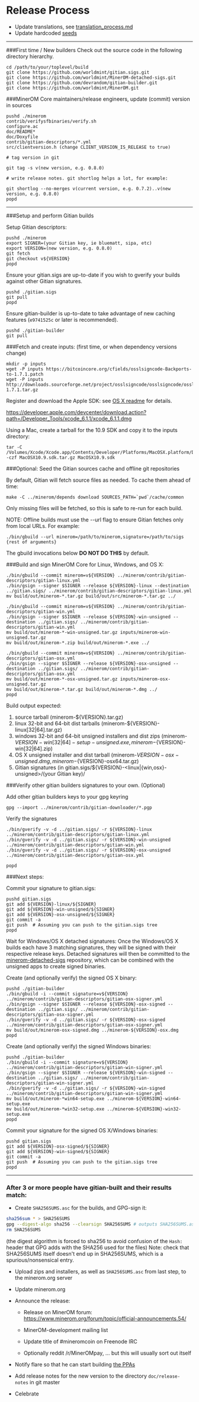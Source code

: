 Release Process
====================

* Update translations, see [translation_process.md](https://github.com/worldmint/MinerOM/blob/master/doc/translation_process.md#syncing-with-transifex)
* Update hardcoded [seeds](/contrib/seeds)

* * *

###First time / New builders
Check out the source code in the following directory hierarchy.

	cd /path/to/your/toplevel/build
	git clone https://github.com/worldmint/gitian.sigs.git
	git clone https://github.com/worldmint/MinerOM-detached-sigs.git
	git clone https://github.com/devrandom/gitian-builder.git
	git clone https://github.com/worldmint/MinerOM.git

###MinerOM Core maintainers/release engineers, update (commit) version in sources

	pushd ./minerom
	contrib/verifysfbinaries/verify.sh
	configure.ac
	doc/README*
	doc/Doxyfile
	contrib/gitian-descriptors/*.yml
	src/clientversion.h (change CLIENT_VERSION_IS_RELEASE to true)

	# tag version in git

	git tag -s v(new version, e.g. 0.8.0)

	# write release notes. git shortlog helps a lot, for example:

	git shortlog --no-merges v(current version, e.g. 0.7.2)..v(new version, e.g. 0.8.0)
	popd

* * *

###Setup and perform Gitian builds

 Setup Gitian descriptors:

	pushd ./minerom
	export SIGNER=(your Gitian key, ie bluematt, sipa, etc)
	export VERSION=(new version, e.g. 0.8.0)
	git fetch
	git checkout v${VERSION}
	popd

  Ensure your gitian.sigs are up-to-date if you wish to gverify your builds against other Gitian signatures.

	pushd ./gitian.sigs
	git pull
	popd

  Ensure gitian-builder is up-to-date to take advantage of new caching features (`e9741525c` or later is recommended).

	pushd ./gitian-builder
	git pull

###Fetch and create inputs: (first time, or when dependency versions change)

	mkdir -p inputs
	wget -P inputs https://bitcoincore.org/cfields/osslsigncode-Backports-to-1.7.1.patch
	wget -P inputs http://downloads.sourceforge.net/project/osslsigncode/osslsigncode/osslsigncode-1.7.1.tar.gz

 Register and download the Apple SDK: see [OS X readme](README_osx.txt) for details.

 https://developer.apple.com/devcenter/download.action?path=/Developer_Tools/xcode_6.1.1/xcode_6.1.1.dmg

 Using a Mac, create a tarball for the 10.9 SDK and copy it to the inputs directory:

	tar -C /Volumes/Xcode/Xcode.app/Contents/Developer/Platforms/MacOSX.platform/Developer/SDKs/ -czf MacOSX10.9.sdk.tar.gz MacOSX10.9.sdk

###Optional: Seed the Gitian sources cache and offline git repositories

By default, Gitian will fetch source files as needed. To cache them ahead of time:

	make -C ../minerom/depends download SOURCES_PATH=`pwd`/cache/common

Only missing files will be fetched, so this is safe to re-run for each build.

NOTE: Offline builds must use the --url flag to ensure Gitian fetches only from local URLs. For example:
```
./bin/gbuild --url minerom=/path/to/minerom,signature=/path/to/sigs {rest of arguments}
```
The gbuild invocations below <b>DO NOT DO THIS</b> by default.

###Build and sign MinerOM Core for Linux, Windows, and OS X:

	./bin/gbuild --commit minerom=v${VERSION} ../minerom/contrib/gitian-descriptors/gitian-linux.yml
	./bin/gsign --signer $SIGNER --release ${VERSION}-linux --destination ../gitian.sigs/ ../minerom/contrib/gitian-descriptors/gitian-linux.yml
	mv build/out/minerom-*.tar.gz build/out/src/minerom-*.tar.gz ../

	./bin/gbuild --commit minerom=v${VERSION} ../minerom/contrib/gitian-descriptors/gitian-win.yml
	./bin/gsign --signer $SIGNER --release ${VERSION}-win-unsigned --destination ../gitian.sigs/ ../minerom/contrib/gitian-descriptors/gitian-win.yml
	mv build/out/minerom-*-win-unsigned.tar.gz inputs/minerom-win-unsigned.tar.gz
	mv build/out/minerom-*.zip build/out/minerom-*.exe ../

	./bin/gbuild --commit minerom=v${VERSION} ../minerom/contrib/gitian-descriptors/gitian-osx.yml
	./bin/gsign --signer $SIGNER --release ${VERSION}-osx-unsigned --destination ../gitian.sigs/ ../minerom/contrib/gitian-descriptors/gitian-osx.yml
	mv build/out/minerom-*-osx-unsigned.tar.gz inputs/minerom-osx-unsigned.tar.gz
	mv build/out/minerom-*.tar.gz build/out/minerom-*.dmg ../
	popd

  Build output expected:

  1. source tarball (minerom-${VERSION}.tar.gz)
  2. linux 32-bit and 64-bit dist tarballs (minerom-${VERSION}-linux[32|64].tar.gz)
  3. windows 32-bit and 64-bit unsigned installers and dist zips (minerom-${VERSION}-win[32|64]-setup-unsigned.exe, minerom-${VERSION}-win[32|64].zip)
  4. OS X unsigned installer and dist tarball (minerom-${VERSION}-osx-unsigned.dmg, minerom-${VERSION}-osx64.tar.gz)
  5. Gitian signatures (in gitian.sigs/${VERSION}-<linux|{win,osx}-unsigned>/(your Gitian key)/

###Verify other gitian builders signatures to your own. (Optional)

  Add other gitian builders keys to your gpg keyring

	gpg --import ../minerom/contrib/gitian-downloader/*.pgp

  Verify the signatures

	./bin/gverify -v -d ../gitian.sigs/ -r ${VERSION}-linux ../minerom/contrib/gitian-descriptors/gitian-linux.yml
	./bin/gverify -v -d ../gitian.sigs/ -r ${VERSION}-win-unsigned ../minerom/contrib/gitian-descriptors/gitian-win.yml
	./bin/gverify -v -d ../gitian.sigs/ -r ${VERSION}-osx-unsigned ../minerom/contrib/gitian-descriptors/gitian-osx.yml

	popd

###Next steps:

Commit your signature to gitian.sigs:

	pushd gitian.sigs
	git add ${VERSION}-linux/${SIGNER}
	git add ${VERSION}-win-unsigned/${SIGNER}
	git add ${VERSION}-osx-unsigned/${SIGNER}
	git commit -a
	git push  # Assuming you can push to the gitian.sigs tree
	popd

  Wait for Windows/OS X detached signatures:
	Once the Windows/OS X builds each have 3 matching signatures, they will be signed with their respective release keys.
	Detached signatures will then be committed to the [minerom-detached-sigs](https://github.com/worldmint/MinerOM-detached-sigs) repository, which can be combined with the unsigned apps to create signed binaries.

  Create (and optionally verify) the signed OS X binary:

	pushd ./gitian-builder
	./bin/gbuild -i --commit signature=v${VERSION} ../minerom/contrib/gitian-descriptors/gitian-osx-signer.yml
	./bin/gsign --signer $SIGNER --release ${VERSION}-osx-signed --destination ../gitian.sigs/ ../minerom/contrib/gitian-descriptors/gitian-osx-signer.yml
	./bin/gverify -v -d ../gitian.sigs/ -r ${VERSION}-osx-signed ../minerom/contrib/gitian-descriptors/gitian-osx-signer.yml
	mv build/out/minerom-osx-signed.dmg ../minerom-${VERSION}-osx.dmg
	popd

  Create (and optionally verify) the signed Windows binaries:

	pushd ./gitian-builder
	./bin/gbuild -i --commit signature=v${VERSION} ../minerom/contrib/gitian-descriptors/gitian-win-signer.yml
	./bin/gsign --signer $SIGNER --release ${VERSION}-win-signed --destination ../gitian.sigs/ ../minerom/contrib/gitian-descriptors/gitian-win-signer.yml
	./bin/gverify -v -d ../gitian.sigs/ -r ${VERSION}-win-signed ../minerom/contrib/gitian-descriptors/gitian-win-signer.yml
	mv build/out/minerom-*win64-setup.exe ../minerom-${VERSION}-win64-setup.exe
	mv build/out/minerom-*win32-setup.exe ../minerom-${VERSION}-win32-setup.exe
	popd

Commit your signature for the signed OS X/Windows binaries:

	pushd gitian.sigs
	git add ${VERSION}-osx-signed/${SIGNER}
	git add ${VERSION}-win-signed/${SIGNER}
	git commit -a
	git push  # Assuming you can push to the gitian.sigs tree
	popd

-------------------------------------------------------------------------

### After 3 or more people have gitian-built and their results match:

- Create `SHA256SUMS.asc` for the builds, and GPG-sign it:
```bash
sha256sum * > SHA256SUMS
gpg --digest-algo sha256 --clearsign SHA256SUMS # outputs SHA256SUMS.asc
rm SHA256SUMS
```
(the digest algorithm is forced to sha256 to avoid confusion of the `Hash:` header that GPG adds with the SHA256 used for the files)
Note: check that SHA256SUMS itself doesn't end up in SHA256SUMS, which is a spurious/nonsensical entry.

- Upload zips and installers, as well as `SHA256SUMS.asc` from last step, to the minerom.org server

- Update minerom.org

- Announce the release:

  - Release on MinerOM forum: https://www.minerom.org/forum/topic/official-announcements.54/

  - MinerOM-development mailing list

  - Update title of #mineromcoin on Freenode IRC

  - Optionally reddit /r/MinerOMpay, ... but this will usually sort out itself

- Notify flare so that he can start building [the PPAs](https://launchpad.net/~minerom.org/+archive/ubuntu/minerom)

- Add release notes for the new version to the directory `doc/release-notes` in git master

- Celebrate
